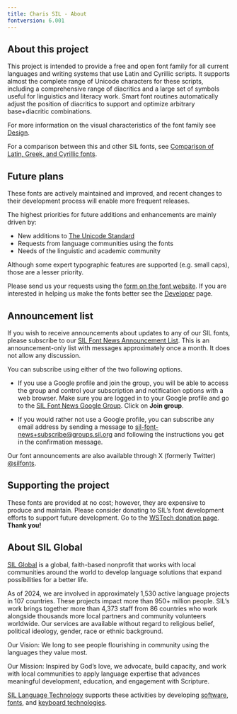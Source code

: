 ```yaml
---
title: Charis SIL - About
fontversion: 6.001
---
```


## About this project

This project is intended to provide a free and open font family for all current languages and writing systems that use Latin and Cyrillic scripts. It supports almost the complete range of Unicode characters for these scripts, including a comprehensive range of diacritics and a large set of symbols useful for linguistics and literacy work. Smart font routines automatically adjust the position of diacritics to support and optimize arbitrary base+diacritic combinations. 

For more information on the visual characteristics of the font family see [Design](design.md).

For a comparison between this and other SIL fonts, see [Comparison of Latin, Greek, and Cyrillic fonts](https://software.sil.org/lcgfonts/support/comparison/).

## Future plans

These fonts are actively maintained and improved, and recent changes to their development process will enable more frequent releases.

The highest priorities for future additions and enhancements are mainly driven by:

- New additions to [The Unicode Standard](https://unicode.org/)
- Requests from language communities using the fonts
- Needs of the linguistic and academic community

Although some expert typographic features are supported (e.g. small caps), those are a lesser priority.

Please send us your requests using the [form on the font website](https://software.sil.org/charis/about/contact/). If you are interested in helping us make the fonts better see the [Developer](developer.md) page.

## Announcement list

If you wish to receive announcements about updates to any of our SIL fonts, please subscribe to our [SIL Font News Announcement List](https://groups.google.com/a/groups.sil.org/forum/#!forum/sil-font-news). This is an announcement-only list with messages approximately once a month. It does not allow any discussion.

You can subscribe using either of the two following options.

- If you use a Google profile and join the group, you will be able to access the group and control your subscription and notification options with a web browser. Make sure you are logged in to your Google profile and go to the [SIL Font News Google Group](https://groups.google.com/a/groups.sil.org/forum/#!forum/sil-font-news). Click on **Join group**.

- If you would rather not use a Google profile, you can subscribe any email address by sending a message to [sil-font-news+subscribe@groups.sil.org](mailto:sil-font-news+subscribe@groups.sil.org) and following the instructions you get in the confirmation message.

Our font announcements are also available through X (formerly Twitter) [\@silfonts](https://x.com/silfonts).

## Supporting the project

These fonts are provided at no cost; however, they are expensive to produce and maintain. Please consider donating to SIL’s font development efforts to support future development. Go to the [WSTech donation page](https://give.sil.org/campaign/725115/donate). **Thank you!** 

## About SIL Global

[SIL Global](https://www.sil.org/) is a global, faith-based nonprofit that works with local communities around the world to develop language solutions that expand possibilities for a better life. 

As of 2024, we are involved in approximately 1,530 active language projects in 107 countries. These projects impact more than 950+ million people. SIL’s work brings together more than 4,373 staff from 86 countries who work alongside thousands more local partners and community volunteers worldwide. Our services are available without regard to religious belief, political ideology, gender, race or ethnic background.

Our Vision: We long to see people flourishing in community using the languages they value most. 

Our Mission: Inspired by God’s love, we advocate, build capacity, and work with local communities to apply language expertise that advances meaningful development, education, and engagement with Scripture.

[SIL Language Technology](https://software.sil.org/) supports these activities by developing [software](https://software.sil.org/software-products/), [fonts](https://software.sil.org/fonts/), and [keyboard technologies](https://keyman.com/).
